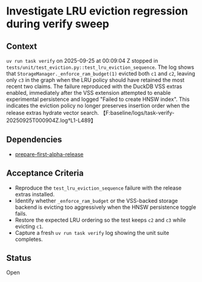 # Investigate LRU eviction regression during verify sweep

## Context
`uv run task verify` on 2025-09-25 at 00:09:04 Z stopped in
`tests/unit/test_eviction.py::test_lru_eviction_sequence`. The log shows that
`StorageManager._enforce_ram_budget(1)` evicted both `c1` and `c2`, leaving
only `c3` in the graph when the LRU policy should have retained the most recent
two claims. The failure reproduced with the DuckDB VSS extras enabled,
immediately after the VSS extension attempted to enable experimental
persistence and logged "Failed to create HNSW index". This indicates the
eviction policy no longer preserves insertion order when the release extras
hydrate vector search.
【F:baseline/logs/task-verify-20250925T000904Z.log†L1-L489】

## Dependencies
- [prepare-first-alpha-release](prepare-first-alpha-release.md)

## Acceptance Criteria
- Reproduce the `test_lru_eviction_sequence` failure with the release extras
  installed.
- Identify whether `_enforce_ram_budget` or the VSS-backed storage backend is
  evicting too aggressively when the HNSW persistence toggle fails.
- Restore the expected LRU ordering so the test keeps `c2` and `c3` while
  evicting `c1`.
- Capture a fresh `uv run task verify` log showing the unit suite completes.

## Status
Open
